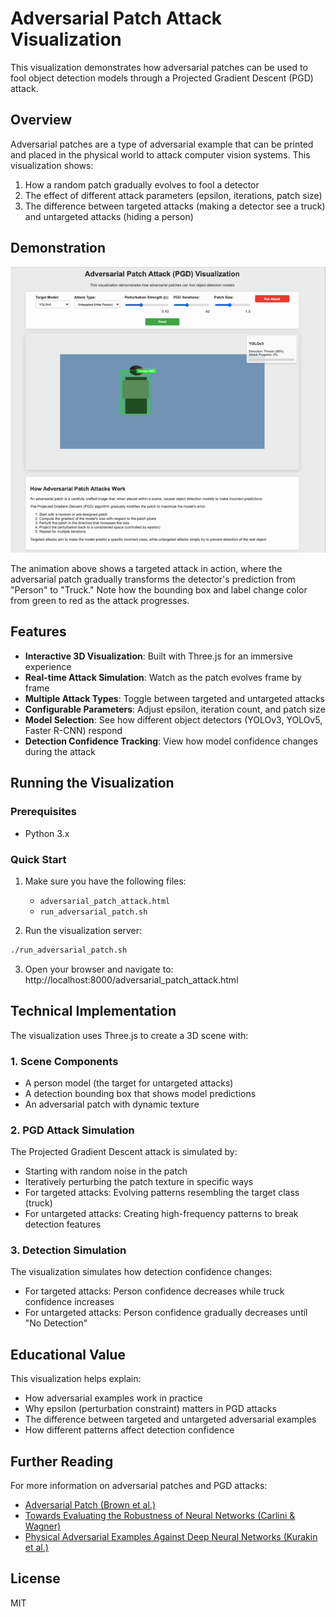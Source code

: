 # Adversarial Patch Attack Visualization

This visualization demonstrates how adversarial patches can be used to fool object detection models through a Projected Gradient Descent (PGD) attack.

## Overview

Adversarial patches are a type of adversarial example that can be printed and placed in the physical world to attack computer vision systems. This visualization shows:

1. How a random patch gradually evolves to fool a detector
2. The effect of different attack parameters (epsilon, iterations, patch size)
3. The difference between targeted attacks (making a detector see a truck) and untargeted attacks (hiding a person)

## Demonstration

![Adversarial Patch Attack Animation](patch_attack.gif)

The animation above shows a targeted attack in action, where the adversarial patch gradually transforms the detector's prediction from "Person" to "Truck." Note how the bounding box and label change color from green to red as the attack progresses.

## Features

- **Interactive 3D Visualization**: Built with Three.js for an immersive experience
- **Real-time Attack Simulation**: Watch as the patch evolves frame by frame
- **Multiple Attack Types**: Toggle between targeted and untargeted attacks
- **Configurable Parameters**: Adjust epsilon, iteration count, and patch size
- **Model Selection**: See how different object detectors (YOLOv3, YOLOv5, Faster R-CNN) respond
- **Detection Confidence Tracking**: View how model confidence changes during the attack

## Running the Visualization

### Prerequisites
- Python 3.x

### Quick Start
1. Make sure you have the following files:
   - `adversarial_patch_attack.html`
   - `run_adversarial_patch.sh`

2. Run the visualization server:
```bash
./run_adversarial_patch.sh
```

3. Open your browser and navigate to: http://localhost:8000/adversarial_patch_attack.html

## Technical Implementation

The visualization uses Three.js to create a 3D scene with:

### 1. Scene Components
- A person model (the target for untargeted attacks)
- A detection bounding box that shows model predictions
- An adversarial patch with dynamic texture

### 2. PGD Attack Simulation
The Projected Gradient Descent attack is simulated by:
- Starting with random noise in the patch
- Iteratively perturbing the patch texture in specific ways
- For targeted attacks: Evolving patterns resembling the target class (truck)
- For untargeted attacks: Creating high-frequency patterns to break detection features

### 3. Detection Simulation
The visualization simulates how detection confidence changes:
- For targeted attacks: Person confidence decreases while truck confidence increases
- For untargeted attacks: Person confidence gradually decreases until "No Detection"

## Educational Value

This visualization helps explain:
- How adversarial examples work in practice
- Why epsilon (perturbation constraint) matters in PGD attacks
- The difference between targeted and untargeted adversarial examples
- How different patterns affect detection confidence

## Further Reading

For more information on adversarial patches and PGD attacks:
- [Adversarial Patch (Brown et al.)](https://arxiv.org/abs/1712.09665)
- [Towards Evaluating the Robustness of Neural Networks (Carlini & Wagner)](https://arxiv.org/abs/1608.04644)
- [Physical Adversarial Examples Against Deep Neural Networks (Kurakin et al.)](https://arxiv.org/abs/1607.02533)

## License

MIT 